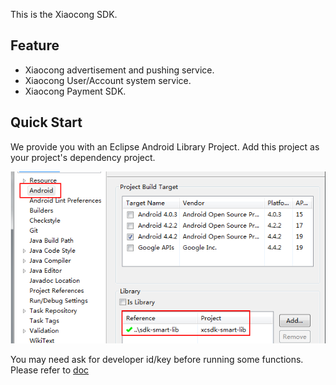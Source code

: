 This is the Xiaocong SDK.

## Feature

* Xiaocong advertisement and pushing service.
* Xiaocong User/Account system service.
* Xiaocong Payment SDK.

## Quick Start

We provide you with an Eclipse Android Library Project. Add this project as your project's dependency project.

![](doc/add_lib.png)

You may need ask for developer id/key before running some functions. Please refer to [doc](./doc)


